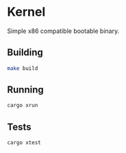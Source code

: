 # Kernel
Simple x86 compatible bootable binary.

## Building
```bash
make build
```

## Running
```bash
cargo xrun
```

## Tests

```bash
cargo xtest
```